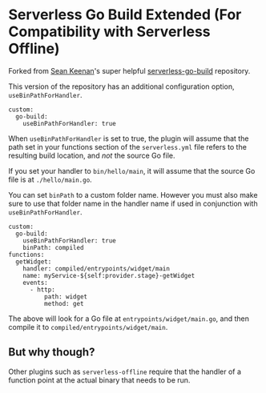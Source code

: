 # Serverless Go Build Extended (For Compatibility with Serverless Offline)

Forked from [Sean Keenan](https://github.com/sean9keenan)'s super helpful [serverless-go-build](https://github.com/sean9keenan/serverless-go-build) repository.

This version of the repository has an additional configuration option, `useBinPathForHandler`.

```
custom:
  go-build:
    useBinPathForHandler: true
```

When `useBinPathForHandler` is set to true, the plugin will assume that the path set in your functions section of the `serverless.yml` file refers to the resulting build location, and *not* the source Go file.

If you set your handler to `bin/hello/main`, it will assume that the source Go file is at `./hello/main.go`.

You can set `binPath` to a custom folder name. However you must also make sure to use that folder name in the handler name if used in conjunction with `useBinPathForHandler`.

```
custom:
  go-build:
    useBinPathForHandler: true
    binPath: compiled
functions:
  getWidget:
    handler: compiled/entrypoints/widget/main
    name: myService-${self:provider.stage}-getWidget
    events:
      - http:
          path: widget
          method: get
```

The above will look for a Go file at `entrypoints/widget/main.go`, and then compile it to `compiled/entrypoints/widget/main`.

## But why though?

Other plugins such as `serverless-offline` require that the handler of a function point at the actual binary that needs to be run.
